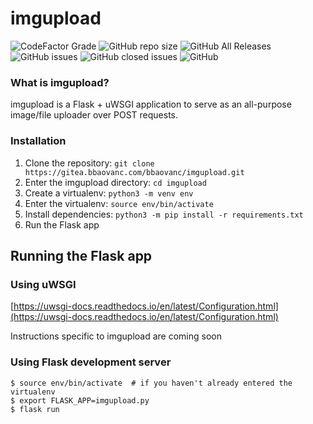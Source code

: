 # imgupload
![CodeFactor Grade](https://img.shields.io/codefactor/grade/github/BBaoVanC/imgupload/master?color=purple) ![GitHub repo size](https://img.shields.io/github/repo-size/bbaovanc/imgupload?color=purple) ![GitHub All Releases](https://img.shields.io/github/downloads/bbaovanc/imgupload/total?color=purple) ![GitHub issues](https://img.shields.io/github/issues/bbaovanc/imgupload?color=purple) ![GitHub closed issues](https://img.shields.io/github/issues-closed/bbaovanc/imgupload?color=purple) ![GitHub](https://img.shields.io/github/license/bbaovanc/imgupload?color=purple)

### What is imgupload?
imgupload is a Flask + uWSGI application to serve as an all-purpose image/file uploader over POST requests.

### Installation
1. Clone the repository: `git clone https://gitea.bbaovanc.com/bbaovanc/imgupload.git`
2. Enter the imgupload directory: `cd imgupload`
3. Create a virtualenv: `python3 -m venv env`
4. Enter the virtualenv: `source env/bin/activate`
5. Install dependencies: `python3 -m pip install -r requirements.txt`
6. Run the Flask app

## Running the Flask app
### Using uWSGI
[https://uwsgi-docs.readthedocs.io/en/latest/Configuration.html](https://uwsgi-docs.readthedocs.io/en/latest/Configuration.html)

Instructions specific to imgupload are coming soon

### Using Flask development server
```shell
$ source env/bin/activate  # if you haven't already entered the virtualenv
$ export FLASK_APP=imgupload.py
$ flask run
```
